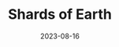 ---
title: "Shards of Earth"
authors: "Adrian Tchaikovsky"
date: 2023-08-16
star_rating: 5
books/tags:
    - "fiction"
    - "science fiction"
---